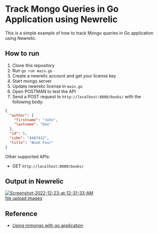# Track Mongo Queries in Go Application using Newrelic

This is a simple example of how to track Mongo queries in Go application using Newrelic.

## How to run

1. Clone this repository
2. Run `go run main.go`
3. Create a newrelic account and get your license key
4. Start mongo server
5. Update newrelic license in `main.go`
6. Open POSTMAN to test the API
7. Send a POST request to `http://localhost:8080/books/` with the following body:

```json
{
  "author": {
    "firstname": "John",
    "lastname": "Doe"
  },
  "id": 5,
  "isbn": "4487432",
  "title": "Book Four"
}
```

Other supported APIs:

- GET `http://localhost:8080/books/`

## Output in Newrelic

<a href="https://ibb.co/ySPhD0p"><img src="https://i.ibb.co/zJx81sF/Screenshot-2022-12-23-at-12-31-33-AM.png" alt="Screenshot-2022-12-23-at-12-31-33-AM" border="0"></a><br /><a target='_blank' href='https://imgbb.com/'>file upload images</a><br />

## Reference

- [Using nrmongo with go application](https://github.com/newrelic/go-agent/blob/v3/integrations/nrmongo/v1.0.3/v3/integrations/nrmongo/example/main.go)
